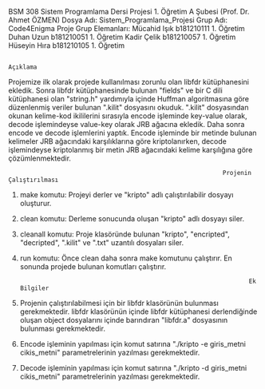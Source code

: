 BSM 308 Sistem Programlama Dersi Projesi 1. Öğretim A Şubesi (Prof. Dr. Ahmet ÖZMEN)
Dosya Adı: Sistem_Programlama_Projesi
Grup Adı: Code4Enigma
Proje Grup Elemanları:  Mücahid Işık b181210111 1. Öğretim
                        Duhan Uzun b181210051 1. Öğretim
                        Kadir Çelik b181210057 1. Öğretim
                        Hüseyin Hıra b181210105 1. Öğretim

                                                                        Açıklama
Projemize ilk olarak projede kullanılması zorunlu olan libfdr kütüphanesini ekledik. Sonra libfdr kütüphanesinde bulunan "fields" ve bir C dili kütüphanesi olan "string.h" yardımıyla içinde Huffman algoritmasına göre düzenlenmiş veriler bulunan ".kilit" dosyasını okuduk. ".kilit" dosyasından okunan kelime-kod ikililerini sırasıyla encode işleminde key-value olarak, decode işlemindeyse value-key olarak JRB ağacına ekledik. Daha sonra encode ve decode işlemlerini yaptık. Encode işleminde bir metinde bulunan kelimeler JRB ağacındaki karşılıklarına göre kriptolanırken, decode işlemindeyse kriptolanmış bir metin JRB ağacındaki kelime karşılığına göre çözümlenmektedir.

                                                                Projenin Çalıştırılması
1) make komutu: Projeyi derler ve "kripto" adlı çalıştırılabilir dosyayı oluşturur.
2) clean komutu: Derleme sonucunda oluşan "kripto" adlı dosyayı siler.
3) cleanall komutu: Proje klasöründe bulunan "kripto", "encripted", "decripted", ".kilit" ve ".txt" uzantılı dosyaları siler.
4) run komutu: Önce clean daha sonra make komutunu çalıştırır. En sonunda projede bulunan komutları çalıştırır.

                                                                       Ek Bilgiler
1) Projenin çalıştırılabilmesi için bir libfdr klasörünün bulunması gerekmektedir. libfdr klasörünün içinde libfdr kütüphanesi derlendiğinde oluşan object dosyalarını içinde barındıran "libfdr.a" dosyasının bulunması gerekmektedir.
2) Encode işleminin yapılması için komut satırına "./kripto -e giris_metni cikis_metni" parametrelerinin yazılması gerekmektedir.
3) Decode işleminin yapılması için komut satırına "./kripto -d giris_metni cikis_metni" parametrelerinin yazılması gerekmektedir.
